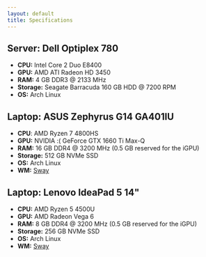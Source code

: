 ```yaml
---
layout: default
title: Specifications
---
```

## Server: Dell Optiplex 780

- **CPU:** Intel Core 2 Duo E8400
- **GPU:** AMD ATI Radeon HD 3450
- **RAM:** 4 GB DDR3 @ 2133 MHz
- **Storage:** Seagate Barracuda 160 GB HDD @ 7200 RPM
- **OS:** Arch Linux

## Laptop: ASUS Zephyrus G14 GA401IU

 - **CPU**: AMD Ryzen 7 4800HS
 - **GPU:** NVIDIA :( GeForce GTX 1660 Ti Max-Q
 - **RAM:** 16 GB DDR4 @ 3200 MHz (0.5 GB reserved for the iGPU)
 - **Storage:** 512 GB NVMe SSD
 - **OS:** Arch Linux
 - **WM:** [Sway](https://github.com/swaywm/sway)

## Laptop: Lenovo IdeaPad 5 14"

- **CPU:** AMD Ryzen 5 4500U
- **GPU:** AMD Radeon Vega 6
- **RAM:** 8 GB DDR4 @ 3200 MHz (0.5 GB reserved for the iGPU)
- **Storage:** 256 GB NVMe SSD
- **OS:** Arch Linux
- **WM:** [Sway](https://github.com/swaywm/sway)


